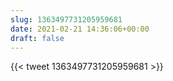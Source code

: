 ```yaml
---
slug: 1363497731205959681
date: 2021-02-21 14:36:06+00:00
draft: false
---
```


{{< tweet 1363497731205959681 >}}
